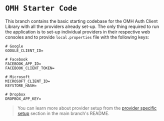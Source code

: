 # `OMH Starter Code`

This branch contains the basic starting codebase for the OMH Auth Client Library with all the
providers already set-up.
The only thing required to run the application is to set-up individual providers in their respective web consoles and to provide `local.properties` file with the following keys:

```
# Google
GOOGLE_CLIENT_ID=

# Facebook
FACEBOOK_APP_ID=
FACEBOOK_CLIENT_TOKEN=

# Microsoft
MICROSOFT_CLIENT_ID=
KEYSTORE_HASH=

# Dropbox
DROPBOX_APP_KEY=
```

> You can learn more about provider setup from
> the [provider specific setup]("https://github.com/openmobilehub/android-omh-auth#provider-specific-setup")
> section in the main branch's README.
